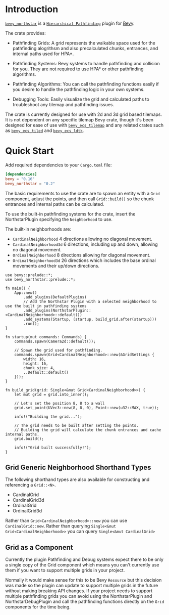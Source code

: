 # Introduction

[`bevy_northstar`](https://github.com/jtothethree/bevy_northstar) is a [`Hierarchical Pathfinding`](https://alexene.dev/2019/06/02/Hierarchical-pathfinding.html) plugin for [Bevy](https://bevy.org/).

The crate provides:

* Pathfinding Grids: A grid represents the walkable space used for the pathfinding alogrithsm and also precalculated chunks, entrances, and internal paths used for HPA*.

* Pathfinding Systems: Bevy systems to handle pathfinding and collision for you. They are not required to use HPA* or other pathfinding algorithms.

* Pathfinding Algorithms: You can call the pathfinding functions easily if you desire to handle the pathfinding logic in your own systems.

* Debugging Tools: Easily visualize the grid and calculated paths to troubleshoot any tilemap and pathfinding issues.

The crate is currently designed for use with 2d and 3d grid based tilemaps. It is not dependent on any specific tilemap Bevy crate, though it's been designed for ease of use with [`bevy_ecs_tilemap`](https://github.com/StarArawn/bevy_ecs_tilemap) and any related crates such as [`bevy_ecs_tiled`](https://github.com/adrien-bon/bevy_ecs_tiled) and [`bevy_ecs_ldtk`](https://github.com/Trouv/bevy_ecs_ldtk).

# Quick Start

Add required dependencies to your `Cargo.toml` file:

```toml
[dependencies]
bevy = "0.16"
bevy_northstar = "0.2"
```

The basic requirements to use the crate are to spawn an entity with a `Grid` component, adjust the points, and then call `Grid::build()` so the chunk entrances and internal paths can be calculated. 

To use the built-in pathfinding systems for the crate, insert the NorthstarPlugin specifying the `Neighborhood` to use.

The built-in neighborhoods are:
* `CardinalNeighborhood` 4 directions allowing no diagonal movement.
* `CardinalNeighborhood3d` 6 directions, including up and down, allowing no diagonal movement.
* `OrdinalNeighborhood` 8 directions allowing for diagonal movement.
* `OrdinalNeighborhood3d` 26 directions which includes the base ordinal movements and their up/down directions.

```rust,no_run
use bevy::prelude::*;
use bevy_northstar::prelude::*;

fn main() {
    App::new()
        .add_plugins(DefaultPlugins)
        // Add the Northstar Plugin with a selected neighborhood to use the built in pathfinding systems
        .add_plugins(NorthstarPlugin::<CardinalNeighborhood>::default())
        .add_systems(Startup, (startup, build_grid.after(startup)))
        .run();
}

fn startup(mut commands: Commands) {
    commands.spawn(Camera2d::default());

    // Spawn the grid used for pathfinding.
    commands.spawn(Grid<CardinalNeighborhood>::new(&GridSettings {
        width: 16,
        height: 16,
        chunk_size: 4,
        ..Default::default()
    }));
}

fn build_grid(grid: Single<&mut Grid<CardinalNeighborhood>>) {
    let mut grid = grid.into_inner();

    // Let's set the position 8, 8 to a wall
    grid.set_point(UVec3::new(8, 8, 0), Point::new(u32::MAX, true));

    info!("Building the grid...");

    // The grid needs to be built after setting the points.
    // Building the grid will calculate the chunk entrances and cache internal paths.
    grid.build();

    info!("Grid built successfully!");
}
```

## Grid Generic Neighborhood Shorthand Types
The following shorthand types are also available for constructing and referencing a `Grid::<N>`.

* CardinalGrid
* CardinalGrid3d
* OrdinalGrid
* OrdinalGrid3d

Rather than `Grid<CardinalNeighborhood>::new` you can use `CardinalGrid::new`.
Rather than querying `Single<&mut Grid<CardinalNeighborhood>>` you can query `Single<&mut CardinalGrid>`

## Grid as a Component
Currently the plugin Pathfinding and Debug systems expect there to be only a single copy of the Grid component which means you can't currently use them if you want to support multiple grids in your project. 

Normally it would make sense for this to be Bevy `Resource` but this decision was made so the plugin can update to support multiple grids in the future without making breaking API changes. If your project needs to support multiple pathfinding grids you can avoid using the NorthstarPlugin and NorthstarDebugPlugin and call the pathfinding functions directly on the `Grid` components for the time being.
